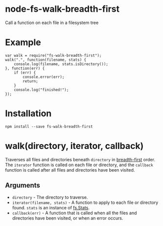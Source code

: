 # node-fs-walk-breadth-first
Call a function on each file in a filesystem tree

# Example

```
var walk = require("fs-walk-breadth-first");
walk(".", function(filename, stats) {
	console.log(filename, stats.isDirectory());
}, function(err) {
	if (err) {
		console.error(err);
		return;
	}
	console.log("finished!");
});
```

# Installation

```
npm install --save fs-walk-breadth-first
```

# walk(directory, iterator, callback)

Traverses all files and directories beneath `directory` in [breadth-first](https://en.wikipedia.org/wiki/Breadth-first_search) order. The `iterator` function is called on each file or directory, and the `callback` function is called after all files and directories have been visited.

## Arguments

* `directory` - The directory to traverse.
* `iterator(filename, stats)` - A function to apply to each file or directory found. `stats` is an instance of [fs.Stats](https://nodejs.org/api/fs.html#fs_class_fs_stats).
* `callback(err)` - A function that is called when all the files and directories have been visited, or when an error occurs.

